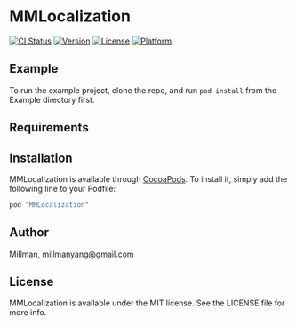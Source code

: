 # MMLocalization

[![CI Status](http://img.shields.io/travis/Millman/MMLocalization.svg?style=flat)](https://travis-ci.org/Millman/MMLocalization)
[![Version](https://img.shields.io/cocoapods/v/MMLocalization.svg?style=flat)](http://cocoapods.org/pods/MMLocalization)
[![License](https://img.shields.io/cocoapods/l/MMLocalization.svg?style=flat)](http://cocoapods.org/pods/MMLocalization)
[![Platform](https://img.shields.io/cocoapods/p/MMLocalization.svg?style=flat)](http://cocoapods.org/pods/MMLocalization)

## Example

To run the example project, clone the repo, and run `pod install` from the Example directory first.

## Requirements

## Installation

MMLocalization is available through [CocoaPods](http://cocoapods.org). To install
it, simply add the following line to your Podfile:

```ruby
pod "MMLocalization"
```

## Author

Millman, millmanyang@gmail.com

## License

MMLocalization is available under the MIT license. See the LICENSE file for more info.
